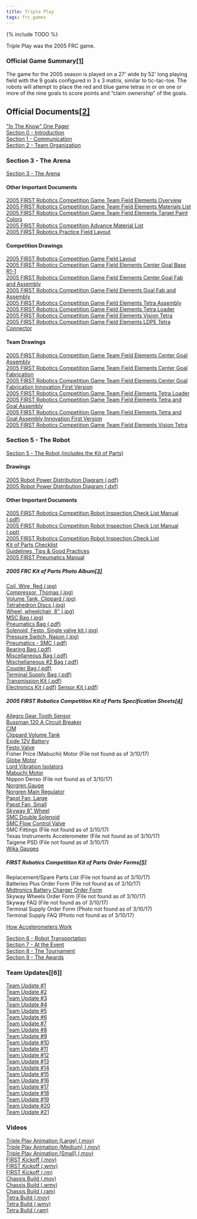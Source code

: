 ```yaml
---
title: Triple Play
tags: frc_games
---
```

{% include TODO %}

Triple Play was the 2005 FRC game.

### Official Game Summary[[1]](https://web.archive.org/web/20150316194933/http://www3.usfirst.org/sites/default/files/uploadedFiles/Who/FIRST_History/FRC_Game_Summaries_Photos.pdf "https://web.archive.org/web/20150316194933/http://www3.usfirst.org/sites/default/files/uploadedFiles/Who/FIRST_History/FRC_Game_Summaries_Photos.pdf")
The game for the 2005 season is played on a 27' wide by 52' long playing field with the 9 goals configured in 3 x 3 matrix, similar to tic-tac-toe. The robots will attempt to place the red and blue game tetras in or on one or more of the nine goals to score points and “claim ownership” of the goals.

## Official Documents[[2]](https://web.archive.org/web/20051109132902/http://www.usfirst.org/robotics/doc_updt.htm "https://web.archive.org/web/20051109132902/http://www.usfirst.org/robotics/doc_updt.htm")
["In The Know" One Pager](https://web.archive.org/web/20050816142636/http://www.usfirst.org/robotics/2005/Intheknow.pdf "https://web.archive.org/web/20050816142636/http://www.usfirst.org/robotics/2005/Intheknow.pdf")  
[Section 0 - Introduction](https://web.archive.org/web/20051109142405/http://www2.usfirst.org/2005comp/Section_0-Introduction.pdf "https://web.archive.org/web/20051109142405/http://www2.usfirst.org/2005comp/Section_0-Introduction.pdf")  
[Section 1 - Communication](https://web.archive.org/web/20051109142908/http://www2.usfirst.org/2005comp/Section_1_Communication.pdf "https://web.archive.org/web/20051109142908/http://www2.usfirst.org/2005comp/Section_1_Communication.pdf")  
[Section 2 - Team Organization](https://web.archive.org/web/20051109143501/http://www2.usfirst.org/2005comp/Section_2_Team_Organization.pdf "https://web.archive.org/web/20051109143501/http://www2.usfirst.org/2005comp/Section_2_Team_Organization.pdf")  

### Section 3 - The Arena
[Section 3 - The Arena](https://web.archive.org/web/20051109143123/http://www2.usfirst.org/2005comp/Section_3-The_Arena_rev_B.pdf "https://web.archive.org/web/20051109143123/http://www2.usfirst.org/2005comp/Section_3-The_Arena_rev_B.pdf")  

#### Other Important Documents
[2005 FIRST Robotics Competition Game Team Field Elements Overview](https://web.archive.org/web/20051109143432/http://www2.usfirst.org/2005comp/2005_Team_Elements_Overview.pdf "https://web.archive.org/web/20051109143432/http://www2.usfirst.org/2005comp/2005_Team_Elements_Overview.pdf")  
[2005 FIRST Robotics Competition Game Team Field Elements Materials List](https://web.archive.org/web/20061231173348/http://www2.usfirst.org/2005comp/2005_Field_Elements_Materials_r9.pdf "https://web.archive.org/web/20061231173348/http://www2.usfirst.org/2005comp/2005_Field_Elements_Materials_r9.pdf")  
[2005 FIRST Robotics Competition Game Team Field Elements Target Paint Colors](https://web.archive.org/web/20051109124616/http://www2.usfirst.org/2005comp/2005_Target_Paint_Colors.PDF "https://web.archive.org/web/20051109124616/http://www2.usfirst.org/2005comp/2005_Target_Paint_Colors.PDF")  
[2005 FIRST Robotics Competition Advance Material List](https://web.archive.org/web/20051109132932/http://www2.usfirst.org/2005comp/AdvanceBuy_r4.pdf "https://web.archive.org/web/20051109132932/http://www2.usfirst.org/2005comp/AdvanceBuy_r4.pdf")  
[2005 FIRST Robotics Practice Field Layout](https://web.archive.org/web/20051109143927/http://www2.usfirst.org/2005comp/2005%20Practice%20Field%20layout.pdf "https://web.archive.org/web/20051109143927/http://www2.usfirst.org/2005comp/2005%20Practice%20Field%20layout.pdf")

#### Competition Drawings
[2005 FIRST Robotics Competition Game Field Layout](https://web.archive.org/web/20051109145127/http://www2.usfirst.org/2005comp/Drawings/2005_FIRST_Robotics_Competition_Game_Field_Layout_R5.pdf "https://web.archive.org/web/20051109145127/http://www2.usfirst.org/2005comp/Drawings/2005_FIRST_Robotics_Competition_Game_Field_Layout_R5.pdf")  
[2005 FIRST Robotics Competition Game Field Elements Center Goal Base R1-1](https://web.archive.org/web/20051109145002/http://www2.usfirst.org/2005comp/Drawings/2005%20Field%20elements%20CENTER%20GOAL%20BASE.pdf "https://web.archive.org/web/20051109145002/http://www2.usfirst.org/2005comp/Drawings/2005%20Field%20elements%20CENTER%20GOAL%20BASE.pdf")  
[2005 FIRST Robotics Competition Game Field Elements Center Goal Fab and Assembly](https://web.archive.org/web/20050520043014/http://www2.usfirst.org/2005comp/Drawings/2005%20Field%20elements%20CENTER%20GOAL%20FAB%20&%20ASSY.pdf "https://web.archive.org/web/20050520043014/http://www2.usfirst.org/2005comp/Drawings/2005%20Field%20elements%20CENTER%20GOAL%20FAB%20&%20ASSY.pdf")  
[2005 FIRST Robotics Competition Game Field Elements Goal Fab and Assembly](https://web.archive.org/web/20050520062209/http://www2.usfirst.org/2005comp/Drawings/2005%20Field%20elements%20GOAL%20FAB&ASSY.pdf "https://web.archive.org/web/20050520062209/http://www2.usfirst.org/2005comp/Drawings/2005%20Field%20elements%20GOAL%20FAB&ASSY.pdf")  
[2005 FIRST Robotics Competition Game Field Elements Tetra Assembly](https://web.archive.org/web/20051109144524/http://www2.usfirst.org/2005comp/Drawings/2005%20Field%20elements%20TETRA%20ASSY.pdf "https://web.archive.org/web/20051109144524/http://www2.usfirst.org/2005comp/Drawings/2005%20Field%20elements%20TETRA%20ASSY.pdf")  
[2005 FIRST Robotics Competition Game Field Elements Tetra Loader](https://web.archive.org/web/20051109144608/http://www2.usfirst.org/2005comp/Drawings/2005%20Field%20elements%20TETRA%20LOADER.pdf "https://web.archive.org/web/20051109144608/http://www2.usfirst.org/2005comp/Drawings/2005%20Field%20elements%20TETRA%20LOADER.pdf")  
[2005 FIRST Robotics Competition Game Field Elements Vision Tetra](https://web.archive.org/web/20051109144640/http://www2.usfirst.org/2005comp/Drawings/2005%20Field%20elements%20VISION%20TETRA.pdf "https://web.archive.org/web/20051109144640/http://www2.usfirst.org/2005comp/Drawings/2005%20Field%20elements%20VISION%20TETRA.pdf")  
[2005 FIRST Robotics Competition Game Field Elements LDPE Tetra Connector](https://web.archive.org/web/20051109143730/http://www2.usfirst.org/2005comp/Drawings/LDPE_TETRA_CONNECTOR.pdf "https://web.archive.org/web/20051109143730/http://www2.usfirst.org/2005comp/Drawings/LDPE_TETRA_CONNECTOR.pdf")  

#### Team Drawings
[2005 FIRST Robotics Competition Game Team Field Elements Center Goal Assembly](https://web.archive.org/web/20051109144909/http://www2.usfirst.org/2005comp/Drawings/2005_TEAM_Field_elements_CENTER_GOAL_ASSY.pdf "https://web.archive.org/web/20051109144909/http://www2.usfirst.org/2005comp/Drawings/2005_TEAM_Field_elements_CENTER_GOAL_ASSY.pdf")  
[2005 FIRST Robotics Competition Game Team Field Elements Center Goal Fabrication](https://web.archive.org/web/20051109144727/http://www2.usfirst.org/2005comp/Drawings/2005_TEAM_Field_elements_CENTER_GOAL_FAB.pdf "https://web.archive.org/web/20051109144727/http://www2.usfirst.org/2005comp/Drawings/2005_TEAM_Field_elements_CENTER_GOAL_FAB.pdf")  
[2005 FIRST Robotics Competition Game Team Field Elements Center Goal Fabrication Innovation First Version](https://web.archive.org/web/20051109144155/http://www2.usfirst.org/2005comp/Drawings/FIRST_2005_Center_Goal_Assy.pdf "https://web.archive.org/web/20051109144155/http://www2.usfirst.org/2005comp/Drawings/FIRST_2005_Center_Goal_Assy.pdf")  
[2005 FIRST Robotics Competition Game Team Field Elements Tetra Loader](https://web.archive.org/web/20050520044631/http://www2.usfirst.org/2005comp/Drawings/2005_TEAM_Field_elements_TETRA_LOADER.pdf "https://web.archive.org/web/20050520044631/http://www2.usfirst.org/2005comp/Drawings/2005_TEAM_Field_elements_TETRA_LOADER.pdf")  
[2005 FIRST Robotics Competition Game Team Field Elements Tetra and Goal Assembly](https://web.archive.org/web/20051109144806/http://www2.usfirst.org/2005comp/Drawings/2005_TEAM_Field_elements_TETRA-GOAL_ASSY.pdf "https://web.archive.org/web/20051109144806/http://www2.usfirst.org/2005comp/Drawings/2005_TEAM_Field_elements_TETRA-GOAL_ASSY.pdf")  
[2005 FIRST Robotics Competition Game Team Field Elements Tetra and Goal Assembly Innovation First Version](https://web.archive.org/web/20051109144007/http://www2.usfirst.org/2005comp/Drawings/FIRST_2005_Tet_Goal_Assy.pdf "https://web.archive.org/web/20051109144007/http://www2.usfirst.org/2005comp/Drawings/FIRST_2005_Tet_Goal_Assy.pdf")  
[2005 FIRST Robotics Competition Game Team Field Elements Vision Tetra](https://web.archive.org/web/20051109144830/http://www2.usfirst.org/2005comp/Drawings/2005_TEAM_Field_elements_VISION_TETRA%20.pdf "https://web.archive.org/web/20051109144830/http://www2.usfirst.org/2005comp/Drawings/2005_TEAM_Field_elements_VISION_TETRA%20.pdf")

### Section 5 - The Robot
[Section 5 - The Robot (includes the Kit of Parts)](https://web.archive.org/web/20051109143206/http://www2.usfirst.org/2005comp/Section_5-The_Robot_rev_B.pdf "https://web.archive.org/web/20051109143206/http://www2.usfirst.org/2005comp/Section_5-The_Robot_rev_B.pdf")  

#### Drawings
[2005 Robot Power Distribution Diagram (.pdf)](https://web.archive.org/web/20051109144339/http://www2.usfirst.org/2005comp/Drawings/2005_ROBOT_POWER_DISTRIBUTION.pdf "https://web.archive.org/web/20051109144339/http://www2.usfirst.org/2005comp/Drawings/2005_ROBOT_POWER_DISTRIBUTION.pdf")  
[2005 Robot Power Distribution Diagram (.dxf)](https://web.archive.org/web/20051109124825/http://www2.usfirst.org/2005comp/Drawings/2005_ROBOT_POWER_DISTRIBUTION.dxf "https://web.archive.org/web/20051109124825/http://www2.usfirst.org/2005comp/Drawings/2005_ROBOT_POWER_DISTRIBUTION.dxf")

#### Other Important Documents
[2005 FIRST Robotics Competition Robot Inspection Check List Manual (.pdf)](https://web.archive.org/web/20050520050510/http://www2.usfirst.org/2005comp/2005_FIRST_Robotics_Competition_Robot_Inspection_Check_list_Manual.pdf "https://web.archive.org/web/20050520050510/http://www2.usfirst.org/2005comp/2005_FIRST_Robotics_Competition_Robot_Inspection_Check_list_Manual.pdf")  
[2005 FIRST Robotics Competition Robot Inspection Check List Manual (.ppt)](https://web.archive.org/web/20051109133948/http://www2.usfirst.org/2005comp/2005_FIRST_Robotics_Competition_Robot_Inspection_Check_list_Manual.ppt "https://web.archive.org/web/20051109133948/http://www2.usfirst.org/2005comp/2005_FIRST_Robotics_Competition_Robot_Inspection_Check_list_Manual.ppt")  
[2005 FIRST Robotics Competition Robot Inspection Check List](https://web.archive.org/web/20050510104055/http://www2.usfirst.org/2005comp/2005_FIRST_Robotics_Competition_Robot_Inspection_Checklist.pdf "https://web.archive.org/web/20050510104055/http://www2.usfirst.org/2005comp/2005_FIRST_Robotics_Competition_Robot_Inspection_Checklist.pdf")  
[Kit of Parts Checklist](https://web.archive.org/web/20051109141805/http://www2.usfirst.org/2005comp/Manuals/Kit_of_Parts.pdf "https://web.archive.org/web/20051109141805/http://www2.usfirst.org/2005comp/Manuals/Kit_of_Parts.pdf")  
[Guidelines, Tips & Good Practices](https://web.archive.org/web/20051109141729/http://www2.usfirst.org/2005comp/Manuals/Guidelines_C.pdf "https://web.archive.org/web/20051109141729/http://www2.usfirst.org/2005comp/Manuals/Guidelines_C.pdf")  
[2005 FIRST Pneumatics Manual](https://web.archive.org/web/20051109143617/http://www2.usfirst.org/2005comp/Manuals/2005PneumaticsManual.pdf "https://web.archive.org/web/20051109143617/http://www2.usfirst.org/2005comp/Manuals/2005PneumaticsManual.pdf")  

##### 2005 FRC Kit of Parts Photo Album[[3]](https://web.archive.org/web/20051109134155/http://www.usfirst.org/robotics/2005/kitpics.htm "https://web.archive.org/web/20051109134155/http://www.usfirst.org/robotics/2005/kitpics.htm")
[Coil, Wire, Red (.jpg)](https://web.archive.org/web/20120525100210/http://www2.usfirst.org/2005comp/photos/KOP_Photos/BLACK%20CONTAINER%20ITEM%202/6%20Awg%20Wire.JPG "https://web.archive.org/web/20120525100210/http://www2.usfirst.org/2005comp/photos/KOP_Photos/BLACK%20CONTAINER%20ITEM%202/6%20Awg%20Wire.JPG")  
[Compressor, Thomas (.jpg)](https://web.archive.org/web/20120525100907/http://www2.usfirst.org/2005comp/photos/KOP_Photos/BLACK%20CONTAINER%20ITEM%202/Pneumatics%20Compressor.jpg "https://web.archive.org/web/20120525100907/http://www2.usfirst.org/2005comp/photos/KOP_Photos/BLACK%20CONTAINER%20ITEM%202/Pneumatics%20Compressor.jpg")  
[Volume Tank, Clippard (.jpg)](https://web.archive.org/web/20120525101017/http://www2.usfirst.org/2005comp/photos/KOP_Photos/BLACK%20CONTAINER%20ITEM%202/Clippard%20Volume%20Tank.jpg "https://web.archive.org/web/20120525101017/http://www2.usfirst.org/2005comp/photos/KOP_Photos/BLACK%20CONTAINER%20ITEM%202/Clippard%20Volume%20Tank.jpg")  
[Tetrahedron Discs (.jpg)](https://web.archive.org/web/20120525101046/http://www2.usfirst.org/2005comp/photos/KOP_Photos/BLACK%20CONTAINER%20ITEM%202/Tetrahedron%20Disk.jpg "https://web.archive.org/web/20120525101046/http://www2.usfirst.org/2005comp/photos/KOP_Photos/BLACK%20CONTAINER%20ITEM%202/Tetrahedron%20Disk.jpg")  
[Wheel, wheelchair, 8" (.jpg)](https://web.archive.org/web/20051130033820/http://www2.usfirst.org/2005comp/photos/KOP_Photos/BLACK%20CONTAINER%20ITEM%202/Wheelchair%20Wheel.jpg "https://web.archive.org/web/20051130033820/http://www2.usfirst.org/2005comp/photos/KOP_Photos/BLACK%20CONTAINER%20ITEM%202/Wheelchair%20Wheel.jpg")  
[MSC Bag (.jpg)](https://web.archive.org/web/20120525101333/http://www2.usfirst.org/2005comp/photos/KOP_Photos/BLACK%20CONTAINER%20ITEM%203/MSC%20Bag.jpg "https://web.archive.org/web/20120525101333/http://www2.usfirst.org/2005comp/photos/KOP_Photos/BLACK%20CONTAINER%20ITEM%203/MSC%20Bag.jpg")  
[Pneumatics Bag (.pdf)](https://web.archive.org/web/20150530221249/http://www2.usfirst.org/2005comp/photos/Pneu1.pdf "https://web.archive.org/web/20150530221249/http://www2.usfirst.org/2005comp/photos/Pneu1.pdf")  
[Solenoid, Festo, Single valve kit (.jpg)](https://web.archive.org/web/20091026192446/http://www2.usfirst.org/2005comp/photos/KOP_Photos/BLACK%20CONTAINER%20ITEM%204/Double%20Solenoid%20Valve.jpg "https://web.archive.org/web/20091026192446/http://www2.usfirst.org/2005comp/photos/KOP_Photos/BLACK%20CONTAINER%20ITEM%204/Double%20Solenoid%20Valve.jpg")  
[Pressure Switch, Nason (.jpg)](https://web.archive.org/web/20070322224624/http://www2.usfirst.org/2005comp/photos/KOP_Photos/BLACK%20CONTAINER%20ITEM%204/Nason%20Pressure%20Switch.JPG "https://web.archive.org/web/20070322224624/http://www2.usfirst.org/2005comp/photos/KOP_Photos/BLACK%20CONTAINER%20ITEM%204/Nason%20Pressure%20Switch.JPG")  
[Pneumatics - SMC (.pdf)](https://web.archive.org/web/20051213084902/http://www2.usfirst.org/2005comp/photos/SMC1.pdf "https://web.archive.org/web/20051213084902/http://www2.usfirst.org/2005comp/photos/SMC1.pdf")  
[Bearing Bag (.pdf)](https://web.archive.org/web/20150530221308/http://www2.usfirst.org/2005comp/photos/bearbag.pdf "https://web.archive.org/web/20150530221308/http://www2.usfirst.org/2005comp/photos/bearbag.pdf")  
[Miscellaneous Bag (.pdf)](https://web.archive.org/web/20150530221310/http://www2.usfirst.org/2005comp/photos/miscbag.pdf "https://web.archive.org/web/20150530221310/http://www2.usfirst.org/2005comp/photos/miscbag.pdf")  
[Mischellaneous #2 Bag (.pdf)](https://web.archive.org/web/20120525094302/http://www2.usfirst.org/2005comp/photos/misc2bag.pdf "https://web.archive.org/web/20120525094302/http://www2.usfirst.org/2005comp/photos/misc2bag.pdf")  
[Coupler Bag (.pdf)](https://web.archive.org/web/20120525094219/http://www2.usfirst.org/2005comp/photos/coupbag.pdf "https://web.archive.org/web/20120525094219/http://www2.usfirst.org/2005comp/photos/coupbag.pdf")  
[Terminal Supply Bag (.pdf)](https://web.archive.org/web/20120525094147/http://www2.usfirst.org/2005comp/photos/Termkit.pdf "https://web.archive.org/web/20120525094147/http://www2.usfirst.org/2005comp/photos/Termkit.pdf")  
[Transmission Kit (.pdf)](https://web.archive.org/web/20120525093908/http://www2.usfirst.org/2005comp/photos/Transkit.pdf "https://web.archive.org/web/20120525093908/http://www2.usfirst.org/2005comp/photos/Transkit.pdf")  
[Electronics Kit (.pdf)](https://web.archive.org/web/20120525093951/http://www2.usfirst.org/2005comp/photos/electronicskit.pdf "https://web.archive.org/web/20120525093951/http://www2.usfirst.org/2005comp/photos/electronicskit.pdf") 
[Sensor Kit (.pdf)](https://web.archive.org/web/20120525093925/http://www2.usfirst.org/2005comp/photos/Senskit.pdf "https://web.archive.org/web/20120525093925/http://www2.usfirst.org/2005comp/photos/Senskit.pdf")  

##### 2005 FIRST Robotics Competition Kit of Parts Specification Sheets[[4]](https://web.archive.org/web/20051109140155/http://www.usfirst.org/robotics/2005/specsheets.htm "https://web.archive.org/web/20051109140155/http://www.usfirst.org/robotics/2005/specsheets.htm")
[Allegro Gear Tooth Sensor](https://web.archive.org/web/20050204231134/http://www2.usfirst.org/2005comp/Specs/gths1.pdf "https://web.archive.org/web/20050204231134/http://www2.usfirst.org/2005comp/Specs/gths1.pdf")  
[Bussman 120 A Circuit Breaker](https://web.archive.org/web/20050330220422/http://www2.usfirst.org/2005comp/Specs/120acb.pdf "https://web.archive.org/web/20050330220422/http://www2.usfirst.org/2005comp/Specs/120acb.pdf")  
[CIM](https://web.archive.org/web/20050204235646/http://www2.usfirst.org/2005comp/Specs/CIM.pdf "https://web.archive.org/web/20050204235646/http://www2.usfirst.org/2005comp/Specs/CIM.pdf")  
[Clippard Volume Tank](https://web.archive.org/web/20061231173008/http://www2.usfirst.org/2005comp/Specs/Clippard_Volume_tank.pdf "https://web.archive.org/web/20061231173008/http://www2.usfirst.org/2005comp/Specs/Clippard_Volume_tank.pdf")  
[Exide 12V Battery](https://web.archive.org/web/20050204230216/http://www2.usfirst.org/2005comp/Specs/batex.pdf "https://web.archive.org/web/20050204230216/http://www2.usfirst.org/2005comp/Specs/batex.pdf")  
[Festo Valve](https://web.archive.org/web/20050204232740/http://www2.usfirst.org/2005comp/Specs/Festo1.pdf "https://web.archive.org/web/20050204232740/http://www2.usfirst.org/2005comp/Specs/Festo1.pdf")  
Fisher Price (Mabuchi) Motor (File not found as of 3/10/17)   
[Globe Motor](https://web.archive.org/web/20061231173020/http://www2.usfirst.org/2005comp/Specs/Globe_Motor.pdf "https://web.archive.org/web/20061231173020/http://www2.usfirst.org/2005comp/Specs/Globe_Motor.pdf")  
[Lord Vibration Isolators](https://web.archive.org/web/20050204224157/http://www2.usfirst.org/2005comp/Specs/lord1.pdf "https://web.archive.org/web/20050204224157/http://www2.usfirst.org/2005comp/Specs/lord1.pdf")  
[Mabuchi Motor](https://web.archive.org/web/20050204230126/http://www2.usfirst.org/2005comp/Specs/MMotor.pdf "https://web.archive.org/web/20050204230126/http://www2.usfirst.org/2005comp/Specs/MMotor.pdf")  
Nippon Denso (File not found as of 3/10/17)  
[Norgren Gauge](https://web.archive.org/web/20060428073643/http://www2.usfirst.org/2005comp/Specs/Norgau.pdf "https://web.archive.org/web/20060428073643/http://www2.usfirst.org/2005comp/Specs/Norgau.pdf")  
[Norgren Main Regulator](https://web.archive.org/web/20050204233438/http://www2.usfirst.org/2005comp/Specs/Noreg.pdf "https://web.archive.org/web/20050204233438/http://www2.usfirst.org/2005comp/Specs/Noreg.pdf")  
[Papst Fan, Large](https://web.archive.org/web/20050204231654/http://www2.usfirst.org/2005comp/Specs/fan1.pdf "https://web.archive.org/web/20050204231654/http://www2.usfirst.org/2005comp/Specs/fan1.pdf")  
[Papst Fan, Small](https://web.archive.org/web/20050204222848/http://www2.usfirst.org/2005comp/Specs/fan2.pdf "https://web.archive.org/web/20050204222848/http://www2.usfirst.org/2005comp/Specs/fan2.pdf")  
[Skyway 8" Wheel](https://web.archive.org/web/20050204224033/http://www2.usfirst.org/2005comp/Specs/skyway.pdf "https://web.archive.org/web/20050204224033/http://www2.usfirst.org/2005comp/Specs/skyway.pdf")  
[SMC Double Solenoid](https://web.archive.org/web/20050204222202/http://www2.usfirst.org/2005comp/Specs/SY3000.pdf "https://web.archive.org/web/20050204222202/http://www2.usfirst.org/2005comp/Specs/SY3000.pdf")  
[SMC Flow Control Valve](https://web.archive.org/web/20050204234000/http://www2.usfirst.org/2005comp/Specs/Floctl.pdf "https://web.archive.org/web/20050204234000/http://www2.usfirst.org/2005comp/Specs/Floctl.pdf")  
SMC Fittings (File not found as of 3/10/17)  
Texas Instruments Accelerometer (File not found as of 3/10/17)  
Taigene PSD (File not found as of 3/10/17)  
[Wika Gauges](https://web.archive.org/web/20050204225629/http://www2.usfirst.org/2005comp/Specs/wika1.pdf "https://web.archive.org/web/20050204225629/http://www2.usfirst.org/2005comp/Specs/wika1.pdf")  

##### FIRST Robotics Competition Kit of Parts Order Forms[[5]](https://web.archive.org/web/20051109141502/http://www.usfirst.org/robotics/2005/KOP_Order_Forms.htm "https://web.archive.org/web/20051109141502/http://www.usfirst.org/robotics/2005/KOP_Order_Forms.htm")
Replacement/Spare Parts List (File not found as of 3/10/17)  
Batteries Plus Order Form (File not found as of 3/10/17)  
[Midtronics Battery Charger Order Form](https://web.archive.org/web/20060707153601/http://www2.usfirst.org/2005comp/Specs/OrderForms/Midtronics_Battery_Charger_order_info.pdf "https://web.archive.org/web/20060707153601/http://www2.usfirst.org/2005comp/Specs/OrderForms/Midtronics_Battery_Charger_order_info.pdf")  
Skyway Wheels Order Form (File not found as of 3/10/17)  
Skyway FAQ (File not found as of 3/10/17)  
Terminal Supply Order Form (Photo not found as of 3/10/17)  
Terminal Supply FAQ (Photo not found as of 3/10/17)  
  
[How Accelerometers Work](https://web.archive.org/web/20051109134313/http://www2.usfirst.org/2005comp/Manuals/Acceler1.pdf "https://web.archive.org/web/20051109134313/http://www2.usfirst.org/2005comp/Manuals/Acceler1.pdf")  
  
[Section 6 - Robot Transportation](https://web.archive.org/web/20051109143756/http://www2.usfirst.org/2005comp/Section_6_Robot_Transportation.pdf "https://web.archive.org/web/20051109143756/http://www2.usfirst.org/2005comp/Section_6_Robot_Transportation.pdf")  
[Section 7 - At the Event](https://web.archive.org/web/20051109142948/http://www2.usfirst.org/2005comp/Section_7_At_the_Events.pdf "https://web.archive.org/web/20051109142948/http://www2.usfirst.org/2005comp/Section_7_At_the_Events.pdf")  
[Section 8 - The Tournament](https://web.archive.org/web/20051109143824/http://www2.usfirst.org/2005comp/Section_8-The_Tournament_rev_C.pdf "https://web.archive.org/web/20051109143824/http://www2.usfirst.org/2005comp/Section_8-The_Tournament_rev_C.pdf")  
[Section 9 - The Awards](https://web.archive.org/web/20051109141826/http://www2.usfirst.org/2005comp/Section_9_The_Awards.pdf  "https://web.archive.org/web/20051109141826/http://www2.usfirst.org/2005comp/Section_9_The_Awards.pdf")

### Team Updates[[6]]
[Team Update #1](https://web.archive.org/web/20050529185158/http://www2.usfirst.org/2005comp/Updates/Team_Update_01.pdf "https://web.archive.org/web/20050529185158/http://www2.usfirst.org/2005comp/Updates/Team_Update_01.pdf")  
[Team Update #2](https://web.archive.org/web/20051109142431/http://www2.usfirst.org/2005comp/Updates/Team_Update_02.pdf "https://web.archive.org/web/20051109142431/http://www2.usfirst.org/2005comp/Updates/Team_Update_02.pdf")  
[Team Update #3](https://web.archive.org/web/20060708024556/http://www2.usfirst.org/2005comp/Updates/Team_Update_03.pdf "https://web.archive.org/web/20060708024556/http://www2.usfirst.org/2005comp/Updates/Team_Update_03.pdf")  
[Team Update #4](https://web.archive.org/web/20051224143846/http://www2.usfirst.org/2005comp/Updates/Team_Update_04.pdf "https://web.archive.org/web/20051224143846/http://www2.usfirst.org/2005comp/Updates/Team_Update_04.pdf")  
[Team Update #5](https://web.archive.org/web/20060708024629/http://www2.usfirst.org/2005comp/Updates/Team_Update_05.pdf "https://web.archive.org/web/20060708024629/http://www2.usfirst.org/2005comp/Updates/Team_Update_05.pdf")  
[Team Update #6](https://web.archive.org/web/20060708024641/http://www2.usfirst.org/2005comp/Updates/Team_Update_06.pdf "https://web.archive.org/web/20060708024641/http://www2.usfirst.org/2005comp/Updates/Team_Update_06.pdf")  
[Team Update #7](https://web.archive.org/web/20051109142454/http://www2.usfirst.org/2005comp/Updates/Team_Update_07.pdf "https://web.archive.org/web/20051109142454/http://www2.usfirst.org/2005comp/Updates/Team_Update_07.pdf")  
[Team Update #8](https://web.archive.org/web/20060411095242/http://www2.usfirst.org/2005comp/Updates/Team_Update_08.pdf "https://web.archive.org/web/20060411095242/http://www2.usfirst.org/2005comp/Updates/Team_Update_08.pdf")  
[Team Update #9](https://web.archive.org/web/20060708024738/http://www2.usfirst.org/2005comp/Updates/Team_Update_09.pdf "https://web.archive.org/web/20060708024738/http://www2.usfirst.org/2005comp/Updates/Team_Update_09.pdf")  
[Team Update #10](https://web.archive.org/web/20051109142531/http://www2.usfirst.org/2005comp/Updates/Team_Update_10.pdf "https://web.archive.org/web/20051109142531/http://www2.usfirst.org/2005comp/Updates/Team_Update_10.pdf")  
[Team Update #11](https://web.archive.org/web/20060224000633/http://www2.usfirst.org/2005comp/Updates/Team_Update_11.pdf "https://web.archive.org/web/20060224000633/http://www2.usfirst.org/2005comp/Updates/Team_Update_11.pdf")  
[Team Update #12](https://web.archive.org/web/20051109142605/http://www2.usfirst.org/2005comp/Updates/Team_Update_12.pdf "https://web.archive.org/web/20051109142605/http://www2.usfirst.org/2005comp/Updates/Team_Update_12.pdf")  
[Team Update #13](https://web.archive.org/web/20051109142626/http://www2.usfirst.org/2005comp/Updates/Team_Update_13.pdf "https://web.archive.org/web/20051109142626/http://www2.usfirst.org/2005comp/Updates/Team_Update_13.pdf")  
[Team Update #14](https://web.archive.org/web/20051222231642/http://www2.usfirst.org/2005comp/Updates/Team_Update_14.pdf "https://web.archive.org/web/20051222231642/http://www2.usfirst.org/2005comp/Updates/Team_Update_14.pdf")  
[Team Update #15](https://web.archive.org/web/20051109142659/http://www2.usfirst.org/2005comp/Updates/Team_Update_15.pdf "https://web.archive.org/web/20051109142659/http://www2.usfirst.org/2005comp/Updates/Team_Update_15.pdf")  
[Team Update #16](https://web.archive.org/web/20050425130838/http://www2.usfirst.org/2005comp/Updates/Team_Update_16.pdf "https://web.archive.org/web/20050425130838/http://www2.usfirst.org/2005comp/Updates/Team_Update_16.pdf")  
[Team Update #17](https://web.archive.org/web/20050826164734/http://www2.usfirst.org/2005comp/Updates/Team_Update_17.pdf "https://web.archive.org/web/20050826164734/http://www2.usfirst.org/2005comp/Updates/Team_Update_17.pdf")  
[Team Update #18](https://web.archive.org/web/20050425131425/http://www2.usfirst.org/2005comp/Updates/Team_Update_18.pdf "https://web.archive.org/web/20050425131425/http://www2.usfirst.org/2005comp/Updates/Team_Update_18.pdf")  
[Team Update #19](https://web.archive.org/web/20050924182005/http://www2.usfirst.org/2005comp/Updates/Team_Update_19.pdf "https://web.archive.org/web/20050924182005/http://www2.usfirst.org/2005comp/Updates/Team_Update_19.pdf")  
[Team Update #20](https://web.archive.org/web/20050824095714/http://www2.usfirst.org/2005comp/Updates/Team_Update_20.pdf "https://web.archive.org/web/20050824095714/http://www2.usfirst.org/2005comp/Updates/Team_Update_20.pdf")  
[Team Update #21](https://web.archive.org/web/20061028100301/http://www2.usfirst.org/2005comp/Updates/Team_Update_21.pdf "https://web.archive.org/web/20061028100301/http://www2.usfirst.org/2005comp/Updates/Team_Update_21.pdf")

### Videos
[Triple Play Animation (Large) (.mov)](https://web.archive.org/web/20051025024147/http://robotics.nasa.gov/first/2005/TriplePlayMovie.Large.mov "https://web.archive.org/web/20051025024147/http://robotics.nasa.gov/first/2005/TriplePlayMovie.Large.mov")  
[Triple Play Animation (Medium) (.mov)](https://web.archive.org/web/20051025024147/http://robotics.nasa.gov/first/2005/TriplePlayMovie.Med.mov "https://web.archive.org/web/20051025024147/http://robotics.nasa.gov/first/2005/TriplePlayMovie.Med.mov")  
[Triple Play Animation (Small) (.mov)](https://web.archive.org/web/20051025024147/http://robotics.nasa.gov/first/2005/TriplePlayMovie.Small.mov "https://web.archive.org/web/20051025024147/http://robotics.nasa.gov/first/2005/TriplePlayMovie.Small.mov")  
[FIRST Kickoff (.mov)](https://web.archive.org/web/20051025024147/http://robotics.nasa.gov/first/2005/05kickoff.mov "https://web.archive.org/web/20051025024147/http://robotics.nasa.gov/first/2005/05kickoff.mov")  
[FIRST Kickoff (.wmv)](https://web.archive.org/web/20051025024147/http://robotics.nasa.gov/first/2005/05kickoff.wmv "https://web.archive.org/web/20051025024147/http://robotics.nasa.gov/first/2005/05kickoff.wmv")  
[FIRST Kickoff (.rm)](https://web.archive.org/web/20051025024147/http://robotics.nasa.gov/first/2005/05kickoff.rm "https://web.archive.org/web/20051025024147/http://robotics.nasa.gov/first/2005/05kickoff.rm")  
[Chassis Build (.mov)](https://web.archive.org/web/20051025024147/http://robotics.nasa.gov/first/2005/trans_chassis.mov "https://web.archive.org/web/20051025024147/http://robotics.nasa.gov/first/2005/trans_chassis.mov")  
[Chassis Build (.wmv)](https://web.archive.org/web/20051025024147/http://robotics.nasa.gov/first/2005/tran_chassis_01.wmv "https://web.archive.org/web/20051025024147/http://robotics.nasa.gov/first/2005/tran_chassis_01.wmv")  
[Chassis Build (.ram)](https://web.archive.org/web/20051025024147/http://robotics.nasa.gov/first/2005/tran_chassis_02.ram "https://web.archive.org/web/20051025024147/http://robotics.nasa.gov/first/2005/tran_chassis_02.ram")  
[Tetra Build (.mov)](https://web.archive.org/web/20051025024147/http://robotics.nasa.gov/first/2005/tetra.mov "https://web.archive.org/web/20051025024147/http://robotics.nasa.gov/first/2005/tetra.mov")  
[Tetra Build (.wmv)](https://web.archive.org/web/20051025024147/http://robotics.nasa.gov/first/2005/tetra_01.wmv "https://web.archive.org/web/20051025024147/http://robotics.nasa.gov/first/2005/tetra_01.wmv")  
[Tetra Build (.ram)](https://web.archive.org/web/20051025024147/http://robotics.nasa.gov/first/2005/tetra_02.ram "https://web.archive.org/web/20051025024147/http://robotics.nasa.gov/first/2005/tetra_02.ram")
